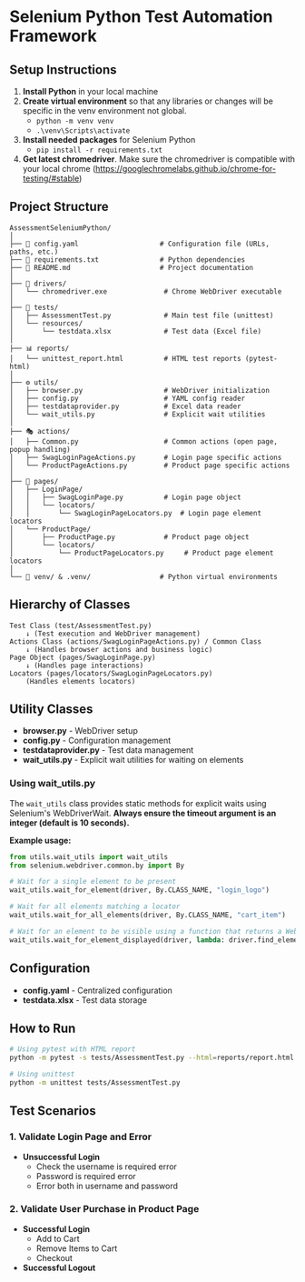 # Selenium Python Test Automation Framework

## Setup Instructions

1. **Install Python** in your local machine
2. **Create virtual environment** so that any libraries or changes will be specific in the venv environment not global.
   - `python -m venv venv`
   - `.\venv\Scripts\activate`
3. **Install needed packages** for Selenium Python
   - `pip install -r requirements.txt`
4. **Get latest chromedriver**. Make sure the chromedriver is compatible with your local chrome (https://googlechromelabs.github.io/chrome-for-testing/#stable)

## Project Structure

```
AssessmentSeleniumPython/
│
├── 📄 config.yaml                    # Configuration file (URLs, paths, etc.)
├── 📄 requirements.txt               # Python dependencies
├── 📄 README.md                      # Project documentation
│
├── 🚗 drivers/
│   └── chromedriver.exe              # Chrome WebDriver executable
│
├── 🧪 tests/
│   ├── AssessmentTest.py             # Main test file (unittest)
│   └── resources/
│       └── testdata.xlsx             # Test data (Excel file)
│
├── 📊 reports/
│   └── unittest_report.html          # HTML test reports (pytest-html)
│
├── ⚙️ utils/
│   ├── browser.py                    # WebDriver initialization
│   ├── config.py                     # YAML config reader
│   ├── testdataprovider.py           # Excel data reader
│   └── wait_utils.py                 # Explicit wait utilities
│
├── 🎭 actions/
│   ├── Common.py                     # Common actions (open page, popup handling)
│   ├── SwagLoginPageActions.py       # Login page specific actions
│   └── ProductPageActions.py         # Product page specific actions
│
├── 📄 pages/
│   ├── LoginPage/
│   │   ├── SwagLoginPage.py          # Login page object
│   │   └── locators/
│   │       └── SwagLoginPageLocators.py  # Login page element locators
│   └── ProductPage/
│       ├── ProductPage.py            # Product page object
│       └── locators/
│           └── ProductPageLocators.py     # Product page element locators
│
└── 🐍 venv/ & .venv/                 # Python virtual environments
```

## Hierarchy of Classes

```
Test Class (test/AssessmentTest.py)
    ↓ (Test execution and WebDriver management)
Actions Class (actions/SwagLoginPageActions.py) / Common Class
    ↓ (Handles browser actions and business logic)
Page Object (pages/SwagLoginPage.py)
    ↓ (Handles page interactions)
Locators (pages/locators/SwagLoginPageLocators.py)
    (Handles elements locators)
```

## Utility Classes

- **browser.py** - WebDriver setup
- **config.py** - Configuration management
- **testdataprovider.py** - Test data management
- **wait_utils.py** - Explicit wait utilities for waiting on elements

### Using wait_utils.py

The `wait_utils` class provides static methods for explicit waits using Selenium's WebDriverWait. **Always ensure the timeout argument is an integer (default is 10 seconds).**

**Example usage:**

```python
from utils.wait_utils import wait_utils
from selenium.webdriver.common.by import By

# Wait for a single element to be present
wait_utils.wait_for_element(driver, By.CLASS_NAME, "login_logo")

# Wait for all elements matching a locator
wait_utils.wait_for_all_elements(driver, By.CLASS_NAME, "cart_item")

# Wait for an element to be visible using a function that returns a WebElement
wait_utils.wait_for_element_displayed(driver, lambda: driver.find_element(By.ID, "finish"))
```

## Configuration

- **config.yaml** - Centralized configuration
- **testdata.xlsx** - Test data storage

## How to Run

```bash
# Using pytest with HTML report
python -m pytest -s tests/AssessmentTest.py --html=reports/report.html

# Using unittest
python -m unittest tests/AssessmentTest.py
```

## Test Scenarios

### 1. Validate Login Page and Error
- **Unsuccessful Login**
    - Check the username is required error
    - Password is required error
    - Error both in username and password

### 2. Validate User Purchase in Product Page
- **Successful Login**
    - Add to Cart
    - Remove Items to Cart
    - Checkout
- **Successful Logout**